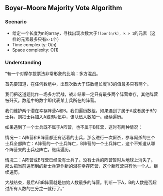 ## Boyer–Moore Majority Vote Algorithm

### Scenario

- 给定一个长度为n的array，寻找出现次数大于`floor(n/k), k > 1`的元素（这样的元素最多只有`k-1`个）
- Time complexity: O(n)
- Space complexity: O(1)

### Understanding

“有一个对摩尔投票法非常形象的比喻：多方混战。

首先要知道，在任何数组中，出现次数大于该数组长度1/3的值最多只有两个。

我们把这道题比作一场多方混战，战斗结果一定只有最多两个阵营幸存，其他阵营被歼灭。数组中的数字即代表某士兵所在的阵营。

我们维护两个潜在幸存阵营A和B。我们遍历数组，如果遇到了属于A或者属于B的士兵，则把士兵加入A或B队伍中，该队伍人数加一。继续遍历。

如果遇到了一个士兵既不属于A阵营，也不属于B阵营，这时有两种情况：

情况一：A阵营和B阵营都还有活着的士兵，那么进行一次厮杀，参与厮杀的三个士兵全部阵亡：A阵营的一个士兵阵亡，B阵营的一个士兵阵亡，这个不知道从哪个阵营来的士兵也阵亡。继续遍历。

情况二：A阵营或B阵营已经没有士兵了。没有士兵的阵营暂时从地球上消失了。那么把当前遍历到的新士兵算作新的潜在幸存阵营，这个新阵营只有他一个人。继续遍历。

大战结束，最后A和B阵营就是初始人数最多的阵营。判断一下A，B的人数是否超过所有人数的三分之一就行了。”
